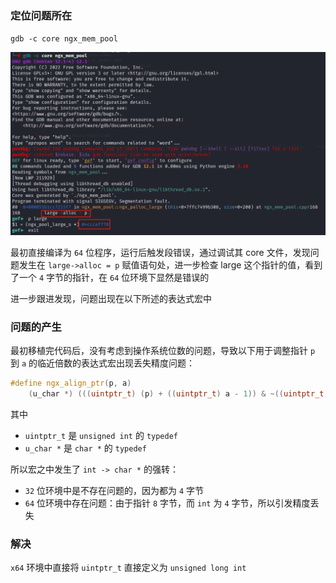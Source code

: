 ### 定位问题所在

`gdb -c core ngx_mem_pool`

![image-20221219160918277](https://raw.githubusercontent.com/De4tsh/typoraPhoto/main/img/202212191609400.png)

最初直接编译为 `64` 位程序，运行后触发段错误，通过调试其 core 文件，发现问题发生在 `large->alloc = p` 赋值语句处，进一步检查 large 这个指针的值，看到了一个 `4` 字节的指针，在 `64` 位环境下显然是错误的

进一步跟进发现，问题出现在以下所述的表达式宏中

### 问题的产生

最初移植完代码后，没有考虑到操作系统位数的问题，导致以下用于调整指针 `p` 到 `a` 的临近倍数的表达式宏出现丢失精度问题：

```C++
#define ngx_align_ptr(p, a)                                                   \
    (u_char *) (((uintptr_t) (p) + ((uintptr_t) a - 1)) & ~((uintptr_t) a - 1))
```

其中 

- `uintptr_t`  是 `unsigned int` 的 `typedef` 
- `u_char *` 是 `char *` 的 `typedef`

所以宏之中发生了 `int -> char *` 的强转：

- `32` 位环境中是不存在问题的，因为都为 `4` 字节
- `64` 位环境中存在问题：由于指针 `8` 字节，而 `int` 为 `4` 字节，所以引发精度丢失

### 解决

`x64` 环境中直接将 `uintptr_t` 直接定义为 `unsigned long int`




